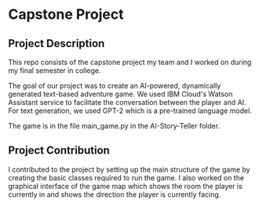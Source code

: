 # Capstone Project

## Project Description
This repo consists of the capstone project my team and I worked on during my final semester in college. 

The goal of our project was to create an AI-powered, dynamically generated text-based adventure game. We used IBM Cloud's Watson Assistant service to facilitate the conversation between the player and AI. For text generation, we used GPT-2 which is a pre-trained language model. 

The game is in the file main_game.py in the AI-Story-Teller folder. 

## Project Contribution
I contributed to the project by setting up the main structure of the game by creating the basic classes required to run the game. I also worked on the graphical interface of the game map which shows the room the player is currently in and shows the direction the player is currently facing. 
